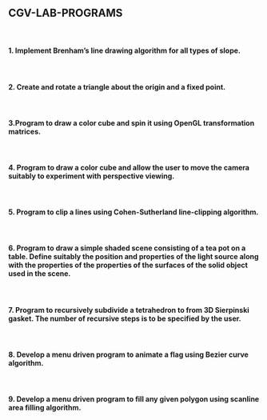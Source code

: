 <H2>CGV-LAB-PROGRAMS</H2><BR>
<H4>1. Implement Brenham’s line drawing algorithm for all types of slope.</H4><BR>
<H4>2. Create and rotate a triangle about the origin and a fixed point.</H4><BR>
<H4>3.Program to draw a color cube and spin it using OpenGL transformation matrices.</H4><BR>
<H4>4. Program to draw a color cube and allow the user to move the camera suitably to experiment with perspective viewing.</H4><BR>
<H4>5. Program to clip a lines using Cohen-Sutherland line-clipping algorithm.</H4><BR>
<H4>6. Program to draw a simple shaded scene consisting of a tea pot on a
table. Define suitably the position and properties of the light source along
with the properties of the properties of the surfaces of the solid object
used in the scene.</H4><BR>
<H4>7. Program to recursively subdivide a tetrahedron to from 3D Sierpinski
gasket. The number of recursive steps is to be specified by the user.</H4><BR>
<H4>8. Develop a menu driven program to animate a flag using Bezier curve
algorithm.</H4><BR>
<H4>9. Develop a menu driven program to fill any given polygon using scanline area filling
algorithm.</H4><BR>
</HEAD>
</HTML>
